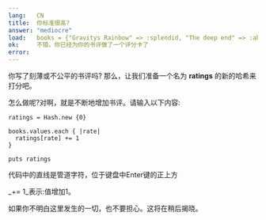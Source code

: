 ```yaml
---
lang:   CN
title:  你标准很高?
answer: "mediocre"
load:   books = {"Gravitys Rainbow" => :splendid, "The deep end" => :abysmal, "Living colors" => :mediocre, "Bumblebees" => :mediocre}
ok:     不错，你已经为你的书评做了一个评分卡了
error:  
---
```


你写了刻薄或不公平的书评吗?
那么，让我们准备一个名为 __ratings__ 的新的哈希来打分吧。

怎么做呢?对啊，就是不断地增加书评。请输入以下内容:

    ratings = Hash.new {0}
    
    books.values.each { |rate|
      ratings[rate] += 1
    }
    
    puts ratings

代码中的直线是管道字符，位于键盘中Enter键的正上方

_+= 1_表示:值增加1。

如果你不明白这里发生的一切，也不要担心。这将在稍后揭晓。
